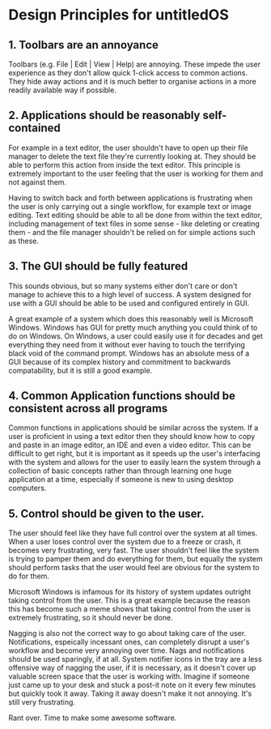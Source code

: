# Design Principles for untitledOS
## 1. Toolbars are an annoyance
Toolbars (e.g. File | Edit | View | Help) are annoying. These impede the user experience as they don't allow quick 1-click access to common actions. They hide away actions and it is much better to organise actions in a more readily available way if possible.

## 2. Applications should be reasonably self-contained
For example in a text editor, the user shouldn't have to open up their file manager to delete the text file they're currently looking at. They should be able to perform this action from inside the text editor. This principle is extremely important to the user feeling that the user is working for them and not against them.

Having to switch back and forth between applications is frustrating when the user is only carrying out a single workflow, for example text or image editing. Text editing should be able to all be done from within the text editor, including management of text files in some sense - like deleting or creating them - and the file manager shouldn't be relied on for simple actions such as these.

## 3. The GUI should be fully featured
This sounds obvious, but so many systems either don't care or don't manage to achieve this to a high level of success. A system designed for use with a GUI should be able to be used and configured entirely in GUI.

A great example of a system which does this reasonably well is Microsoft Windows. Windows has GUI for pretty much anything you could think of to do on Windows. On Windows, a user could easily use it for decades and get everything they need from it without ever having to touch the terrifying black void of the command prompt. Windows has an absolute mess of a GUI because of its complex history and commitment to backwards compatability, but it is still a good example.

## 4. Common Application functions should be consistent across all programs
Common functions in applications should be similar across the system. If a user is proficient in using a text editor then they should know how to copy and paste in an image editor, an IDE and even a video editor. This can be difficult to get right, but it is important as it speeds up the user's interfacing with the system and allows for the user to easily learn the system through a collection of basic concepts rather than through learning one huge application at a time, especially if someone is new to using desktop computers.

## 5. Control should be given to the user.
The user should feel like they have full control over the system at all times. When a user loses control over the system due to a freeze or crash, it becomes very frustrating, very fast. The user shouldn't feel like the system is trying to pamper them and do everything for them, but equally the system should perform tasks that the user would feel are obvious for the system to do for them.

Microsoft Windows is infamous for its history of system updates outright taking control from the user. This is a great example because the reason this has become such a meme shows that taking control from the user is extremely frustrating, so it should never be done.

Nagging is also not the correct way to go about taking care of the user. Notifications, espeically incessant ones, can completely disrupt a user's workflow and become very annoying over time. Nags and notifications should be used sparingly, if at all. System notifier icons in the tray are a less offensive way of nagging the user, if it is necessary, as it doesn't cover up valuable screen space that the user is working with. Imagine if someone just came up to your desk and stuck a post-it note on it every few minutes but quickly took it away. Taking it away doesn't make it not annoying. It's still very frustrating.

Rant over. Time to make some awesome software.

